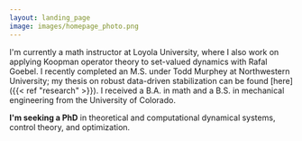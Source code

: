 ```yaml
---
layout: landing_page
image: images/homepage_photo.png
---
```

I'm currently a math instructor at Loyola University, where I also work on applying Koopman operator theory to set-valued dynamics with Rafal Goebel. I recently completed an M.S. under Todd Murphey at Northwestern University; my thesis on robust data-driven stabilization can be found [here]({{< ref "research" >}}). I received a B.A. in math and a B.S. in mechanical engineering from the University of Colorado.

<!-- **I'm seeking a PhD program** in some combination of control theory, dynamical systems, and optimization. -->

**I'm seeking a PhD** in theoretical and computational dynamical systems, control theory, and optimization.